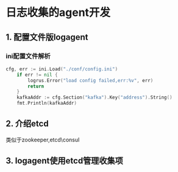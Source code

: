 # 日志收集的agent开发

## 1. 配置文件版logagent

### ini配置文件解析
```go
cfg, err := ini.Load("./conf/config.ini")
	if err != nil {
		logrus.Error("load config failed,err:%v", err)
		return
	}
	kafkaAddr := cfg.Section("kafka").Key("address").String()
	fmt.Println(kafkaAddr)
```

## 2. 介绍etcd

类似于zookeeper,etcd\consul


## 3. logagent使用etcd管理收集项

